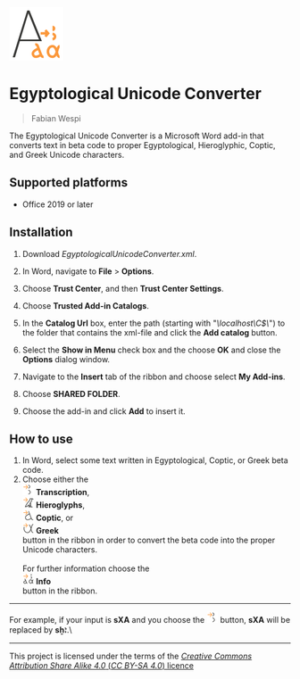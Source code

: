 ![Image](./src/icons/Icon-96.png)
# Egyptological Unicode Converter

> Fabian Wespi

The Egyptological Unicode Converter is a Microsoft Word add-in that converts text in beta code to proper Egyptological, Hieroglyphic, Coptic, and Greek Unicode characters.

## Supported platforms
- Office 2019 or later

## Installation
1) Download *EgyptologicalUnicodeConverter.xml*.
2) In Word, navigate to **File** > **Options**.
3) Choose **Trust Center**, and then **Trust Center Settings**.
4) Choose **Trusted Add-in Catalogs**.
5) In the **Catalog Url** box, enter the path (starting with "*\\localhost\C$\\*") to the folder that contains the xml-file and click the **Add catalog** button.
6) Select the **Show in Menu** check box and the choose **OK** and close the **Options** dialog window.

7) Navigate to the **Insert** tab of the ribbon and choose select **My Add-ins**.
8) Choose **SHARED FOLDER**.
9) Choose the add-in and click **Add** to insert it.

## How to use
1) In Word, select some text written in Egyptological, Coptic, or Greek beta code.
2) Choose either the \
<img src="./src/icons/Transcription-80.png" height="20"/> **Transcription**, \
<img src="./src/icons/Hiero-80.png" height="20"/> **Hieroglyphs**, \
<img src="./src/icons/Coptic-80.png" height="20"/> **Coptic**, or \
<img src="./src/icons/Greek-80.png" height="20"/> **Greek** \
button in the ribbon in order to convert the beta code into the proper Unicode characters.\
\
For further information choose the \
<img src="./src/icons/Icon-80.png" height="20"/> **Info** \
button in the ribbon.

--- 

For example, if your input is 
**sXA** 
and you choose the 
<img src="./src/icons/Transcription-80.png" height="20"/> button, 
**sXA** will be replaced by **sẖꜣ**.\

---

This project is licensed under the terms of the [*Creative Commons Attribution Share Alike 4.0* (*CC BY-SA 4.0*) licence](https://creativecommons.org/licenses/by-sa/4.0/)
